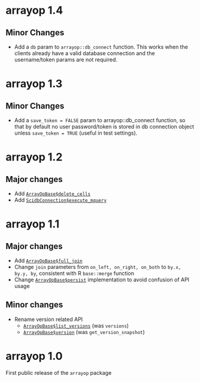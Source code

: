 # arrayop 1.4
## Minor Changes
  * Add a `db` param to `arrayop::db_connect` function. This works when the clients already have a valid database connection and the username/token params are not required.

# arrayop 1.3
## Minor Changes
  * Add a `save_token = FALSE` param to arrayop::db_connect function, so that by default no user password/token is stored in db connection object unless `save_token = TRUE` (useful in test settings).

# arrayop 1.2

## Major changes
  * Add [`ArrayOpBase$delete_cells`](https://paradigm4.github.io/ArrayOpR/reference/ArrayOpBase.html#method-delete_cells)
  * Add [`ScidbConnection$execute_mquery`](https://paradigm4.github.io/ArrayOpR/reference/ScidbConnection.html#method-execute_mquery)

# arrayop 1.1

## Major changes

  * Add [`ArrayOpBase$full_join`](https://paradigm4.github.io/ArrayOpR/reference/ArrayOpBase.html#method-full-join-)
  * Change `join` parameters from `on_left, on_right, on_both` to `by.x, by.y, by`, consistent with R `base::merge` function
  * Change [`ArrayOpBase$persist`](https://paradigm4.github.io/ArrayOpR/reference/ArrayOpBase.html#method-persist-) implementation to avoid confusion of API usage
  
## Minor changes

  * Rename version related API
    - [`ArrayOpBase$list_versions`](https://paradigm4.github.io/ArrayOpR/reference/ArrayOpBase.html#method-list-versions-) (was `versions`)
    - [`ArrayOpBase$version`](https://paradigm4.github.io/ArrayOpR/reference/ArrayOpBase.html#method-version-) (was `get_version_snapshot`)


# arrayop 1.0

First public release of the `arrayop` package
